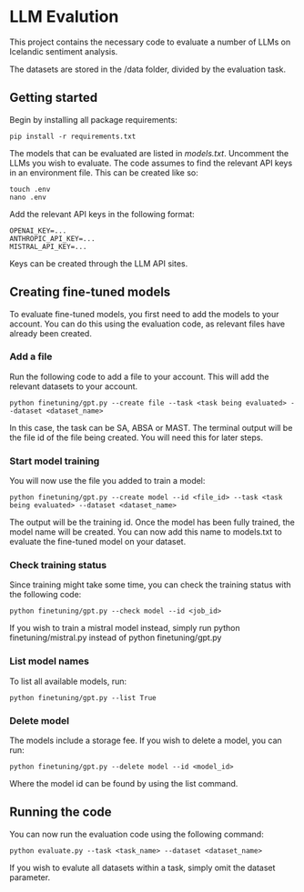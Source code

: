 # LLM Evalution

This project contains the necessary code to evaluate a number of LLMs on Icelandic sentiment analysis.

The datasets are stored in the /data folder, divided by the evaluation task.

## Getting started

Begin by installing all package requirements:
```
pip install -r requirements.txt 
````

The models that can be evaluated are listed in *models.txt*. Uncomment the LLMs you wish to evaluate. The code assumes to find the relevant API keys in an environment file. This can be created like so:

```
touch .env
nano .env
````

Add the relevant API keys in the following format:

```
OPENAI_KEY=...
ANTHROPIC_API_KEY=...
MISTRAL_API_KEY=...
````

Keys can be created through the LLM API sites. 

## Creating fine-tuned models

To evaluate fine-tuned models, you first need to add the models to your account. You can do this using the evaluation code, as relevant files have already been created. 

### Add a file
Run the following code to add a file to your account. This will add the relevant datasets to your account. 

```
python finetuning/gpt.py --create file --task <task being evaluated> --dataset <dataset_name>
````

In this case, the task can be SA, ABSA or MAST. The terminal output will be the file id of the file being created. You will need this for later steps.

### Start model training

You will now use the file you added to train a model:

```
python finetuning/gpt.py --create model --id <file_id> --task <task being evaluated> --dataset <dataset_name>
````

The output will be the training id. Once the model has been fully trained, the model name will be created. You can now add this name to models.txt to evaluate the fine-tuned model on your dataset. 

### Check training status

Since training might take some time, you can check the training status with the following code:

```
python finetuning/gpt.py --check model --id <job_id>
````

If you wish to train a mistral model instead, simply run python finetuning/mistral.py instead of python finetuning/gpt.py 

### List model names

To list all available models, run:

```
python finetuning/gpt.py --list True
````
### Delete model

The models include a storage fee. If you wish to delete a model, you can run:

```
python finetuning/gpt.py --delete model --id <model_id>
````

Where the model id can be found by using the list command.


## Running the code

You can now run the evaluation code using the following command:

```
python evaluate.py --task <task_name> --dataset <dataset_name>
````

If you wish to evalute all datasets within a task, simply omit the dataset parameter. 
